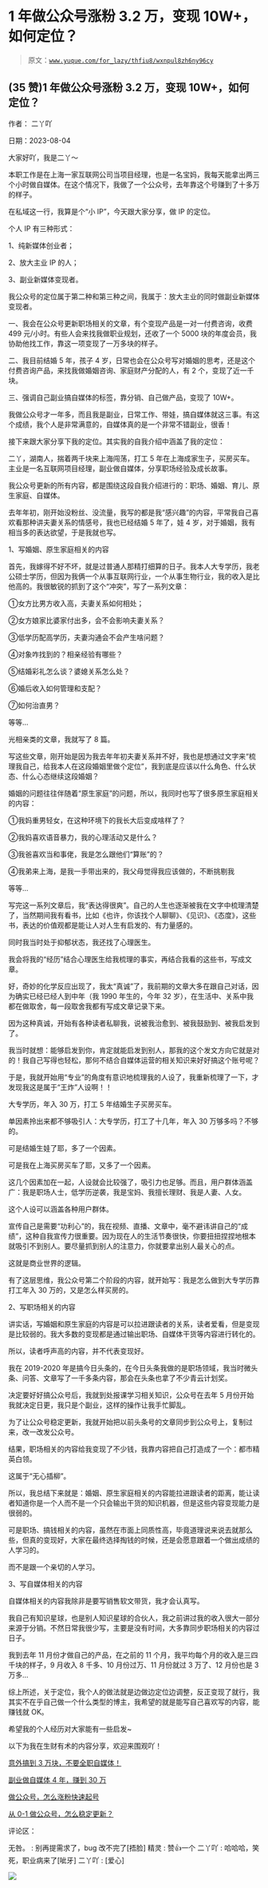 # 1 年做公众号涨粉 3.2 万，变现 10W+，如何定位？

> 原文：[`www.yuque.com/for_lazy/thfiu8/wxnpul8zh6ny96cy`](https://www.yuque.com/for_lazy/thfiu8/wxnpul8zh6ny96cy)



## (35 赞)1 年做公众号涨粉 3.2 万，变现 10W+，如何定位？ 

作者： 二丫吖 

日期：2023-08-04 

大家好吖，我是二丫～ 

本职工作是在上海一家互联网公司当项目经理，也是一名宝妈，我每天能拿出两三个小时做自媒体。在这个情况下，我做了一个公众号，去年靠这个号赚到了十多万的样子。 

在私域这一行，我算是个“小 IP”，今天跟大家分享，做 IP 的定位。 

个人 IP 有三种形式： 

1、纯新媒体创业者； 

2、放大主业 IP 的人； 

3、副业新媒体变现者。 

我公众号的定位属于第二种和第三种之间，我属于：放大主业的同时做副业新媒体变现者。 

一、我会在公众号更新职场相关的文章，有个变现产品是一对一付费咨询，收费 499 元/小时。有些人会来找我做职业规划，还收了一个 5000 块的年度会员，我协助他找工作，靠这一项变现了一万多块的样子。 

二、我目前结婚 5 年，孩子 4 岁，日常也会在公众号写对婚姻的思考，还是这个付费咨询产品，来找我做婚姻咨询、家庭财产分配的人，有 2 个，变现了近一千块。 

三、强调自己副业搞自媒体的标签，靠分销、自己做产品，变现了 10W+。 

我做公众号才一年多，而且我是副业，日常工作、带娃，搞自媒体就这三事。有这个成绩，我个人是非常满意的，自媒体真的是一个非常不错副业，很香！ 

接下来跟大家分享下我的定位。其实我的自我介绍中涵盖了我的定位： 

二丫，湖南人，揣着两千块来上海闯荡，打工 5 年在上海成家生子，买房买车。主业是一名互联网项目经理，副业做自媒体，分享职场经验及成长故事。 

我公众号更新的所有内容，都是围绕这段自我介绍进行的：职场、婚姻、育儿、原生家庭、自媒体。 

去年年初，刚开始没粉丝、没流量，我写的都是我“感兴趣”的内容，平常我自己喜欢看那种讲夫妻关系的情感号，我也已经结婚 5 年了，娃 4 岁，对于婚姻，我有相当多的表达欲望，于是我就也写。 

1、写婚姻、原生家庭相关的内容 

首先，我嫁得不好不坏，就是过普通人那精打细算的日子。我本人大专学历，我老公硕士学历，但因为我俩一个从事互联网行业，一个从事生物行业，我的收入是比他高的。我很敏锐的抓到了这个“冲突”，写了一系列文章： 

①女方比男方收入高，夫妻关系如何相处； 

②女方娘家比婆家付出多，会不会影响夫妻关系？ 

③低学历配高学历，夫妻沟通会不会产生啥问题？ 

④对象咋找到的？相亲经验有哪些？ 

⑤结婚彩礼怎么谈？婆媳关系怎么处？ 

⑥婚后收入如何管理和支配？ 

⑦如何治直男？ 

等等... 

光相亲类的文章，我就写了 8 篇。 

写这些文章，刚开始是因为我去年年初夫妻关系并不好，我也是想通过文字来“梳理我自己，给我本人在这段婚姻里做个定位”，我到底是应该以什么角色、什么状态、什么心态继续这段婚姻？ 

婚姻的问题往往伴随着“原生家庭”的问题，所以，我同时也写了很多原生家庭相关的内容： 

①我妈重男轻女，在这种环境下的我长大后变成啥样了？ 

②我妈喜欢语音暴力，我的心理活动又是什么？ 

③我爸喜欢当和事佬，我是怎么跟他们“算账”的？ 

④我弟来上海，是我一手带出来的，我父母觉得我应该做的，不断挑剔我 

等等... 

写完这一系列文章后，我“表达得很爽”。自己的人生也逐渐被我在文字中梳理清楚了，当然期间我有看书，比如《也许，你该找个人聊聊》、《见识》、《态度》，这些书，表达的价值观都是能让人对人生有启发的、有力量感的。 

同时我当时处于抑郁状态，我还找了心理医生。 

我会将我的“经历”结合心理医生给我梳理的事实，再结合我看的这些书，写成文章。 

好，奇妙的化学反应出现了，我太“真诚”了，我前期的文章大多在跟自己对话，因为确实已经已经人到中年（我 1990 年生的，今年 32 岁），在生活中、关系中我都在做取舍，每一段取舍我都有写成文章记录下来。 

因为这种真诚，开始有各种读者私聊我，说被我治愈到、被我鼓励到、被我启发到了。 

我当时就想：能够启发到你，肯定就能启发到别人，那我的这个发文方向它就是对的！我自己写得也轻松，那何不结合自媒体运营的相关知识来好好搞这个账号呢？ 

于是，我就开始用“专业”的角度有意识地梳理我的人设了，我重新梳理了一下，才发现我这是属于“王炸”人设啊！！ 

大专学历，年入 30 万，打工 5 年结婚生子买房买车。 

单因素拎出来都不够吸引人：大专学历，打工了十几年，年入 30 万够多吗？不够的。 

可是结婚生娃了耶，多了一个因素。 

可是我在上海买房买车了耶，又多了一个因素。 

这几个因素加在一起，人设就会比较强了，吸引力也足够。而且，用户群体涵盖广：我是职场人士，低学历逆袭，我是宝妈、我擅长理财、我是人妻、人女。 

这个人设可以涵盖各种用户群体。 

宣传自己是需要“功利心”的，我在视频、直播、文章中，毫不避讳讲自己的“成绩”，这种自我宣传力很重要。因为现在人的生活节奏很快，你要扭扭捏捏地根本就吸引不到别人。要尽量抓到别人的注意力，你就要拿出别人最关心的点。 

这就是商业世界的逻辑。 

有了这层思维，我公众号第二个阶段的内容，就开始写：我是怎么做到大专学历靠打工年入 30 万的，又是怎么样买房的。 

2、写职场相关的内容 

讲实话，写婚姻和原生家庭的内容是可以拉进跟读者的关系，读者爱看，但是变现是比较弱的。我大多数的变现都是通过输出职场、自媒体干货等内容进行转化的。 

所以，读者呼声高的内容，并不代表变现好。 

我在 2019-2020 年是搞今日头条的，在今日头条我做的是职场领域，我当时微头条、问答、文章写了一千多条内容，那会在头条也拿了不少青云计划奖。 

决定要好好搞公众号后，我就到处报课学习相关知识，公众号在去年 5 月份开始我就决定日更，我只是个副业，这样的操作让我手忙脚乱。 

为了让公众号稳定更新，我就开始把以前头条号的文章同步到公众号上，复制过来，改一改发公众号。 

结果，职场相关的内容给我变现了不少钱，我靠内容把自己打造成了一个：都市精英白领。 

这属于“无心插柳”。 

所以，我总结下来就是：婚姻、原生家庭相关的内容能拉进跟读者的距离，能让读者知道你是一个人而不是一个只会输出干货的知识机器，但是这些内容变现能力是很弱的。 

可是职场、搞钱相关的内容，虽然在市面上同质性高，毕竟道理说来说去就那么些，但真的变现好，大家在最终选择掏钱的时候，还是会愿意跟着一个做出成绩的人学习的。 

而不是跟一个亲切的人学习。 

3、写自媒体相关的内容 

自媒体相关的内容我除非是要写销售软文带货，我才会认真写。 

我自己有知识星球，也是别人知识星球的合伙人，我之前讲过我的收入很大一部分来源于分销。不然日常我很少写，主要是没有时间，大多靠同步职场相关的内容过日子。 

我到去年 11 月份才做自己的产品，在之前的 11 个月，我平均每个月的收入是三四千块的样子，9 月收入 8 千多、10 月份过万、11 月份就过 3 万了、12 月份也是 3 万多... 

综上所述，关于定位，我个人的做法就是边做边定位边调整，反正变现了就行，我其实不在乎自己做一个什么类型的博主，我希望的就是能写自己喜欢写的内容，能赚钱就 OK。 

希望我的个人经历对大家能有一些启发~ 

以下为我在生财有术的内容分享，欢迎来围观吖！ 

[意外搞到 3 万块，不要全职自媒体！](https://t.zsxq.com/10IaUB6bz) 

[副业做自媒体 4 年，赚到 30 万](https://t.zsxq.com/10IGam2Uo) 

[做公众号，怎么涨粉快速起号](https://t.zsxq.com/10EopR0pV) 

[从 0-1 做公众号，怎么稳定更新？](https://t.zsxq.com/10mvPq2Hd) 

评论区： 

无咎。 : 别再提需求了，bug 改不完了[捂脸] 精灵 : 赞👍一个 二丫吖 : 哈哈哈，笑死，职业病来了[呲牙] 二丫吖 : [爱心] 

![](img/894d30a529e7c37bcd3392323c99941c.png)  